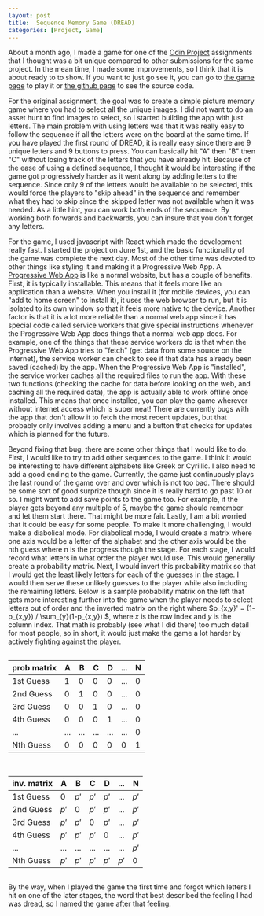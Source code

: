 ```yaml
---
layout: post
title:  Sequence Memory Game (DREAD)
categories: [Project, Game]
---
```


About a month ago, I made a game for one of the [Odin Project](https://www.theodinproject.com/) assignments that I thought was a bit unique compared to other submissions for the same project. In the mean time, I made some improvements, so I think that it is about ready to to show. If you want to just go see it, you can go to [the game page](zachstrout.com/memory-game) to play it or [the github page](https://github.com/rtnhn/memory-game/) to see the source code. 

For the original assignment, the goal was to create a simple picture memory game where you had to select all the unique images. I did not want to do an asset hunt to find images to select, so I started building the app with just letters. The main problem with using letters was that it was really easy to follow the sequence if all the letters were on the board at the same time. If you have played the first round of DREAD, it is really easy since there are 9 unique letters and 9 buttons to press. You can basically hit "A" then "B" then "C" without losing track of the letters that you have already hit. Because of the ease of using a defined sequence, I thought it would be interesting if the game got progressively harder as it went along by adding letters to the sequence. Since only 9 of the letters would be available to be selected, this would force the players to "skip ahead" in the sequence and remember what they had to skip since the skipped letter was not available when it was needed. As a little hint, you can work both ends of the sequence. By working both forwards and backwards, you can insure that you don't forget any letters.  

For the game, I used javascript with React which made the development really fast. I started the project on June 1st, and the basic functionality of the game was complete the next day. Most of the other time was devoted to other things like styling it and making it a Progressive Web App. A [Progressive Web App](https://web.dev/what-are-pwas/) is like a normal website, but has a couple of benefits. First, it is typically installable. This means that it feels more like an application than a website. When you install it (for mobile devices, you can "add to home screen" to install it), it uses the web browser to run, but it is isolated to its own window so that it feels more native to the device. Another factor is that it is a lot more reliable than a normal web app since it has special code called service workers that give special instructions whenever the Progressive Web App does things that a normal web app does. For example, one of the things that these service workers do is that when the Progressive Web App tries to "fetch" (get data from some source on the internet), the service worker can check to see if that data has already been saved (cached) by the app. When the Progressive Web App is "installed", the service worker caches all the required files to run the app. With these two functions (checking the cache for data before looking on the web, and caching all the required data), the app is actually able to work offline once installed. This means that once installed, you can play the game wherever without internet access which is super neat! There are currently bugs with the app that don't allow it to fetch the most recent updates, but that probably only involves adding a menu and a button that checks for updates which is planned for the future. 

Beyond fixing that bug, there are some other things that I would like to do. First, I would like to try to add other sequences to the game. I think it would be interesting to have different alphabets like Greek or Cyrillic. I also need to add a good ending to the game. Currently, the game just continuously plays the last round of the game over and over which is not too bad. There should be some sort of good surprize though since it is really hard to go past 10 or so. I might want to add save points to the game too. For example, if the player gets beyond any multiple of 5, maybe the game should remember and let them start there. That might be more fair. Lastly, I am a bit worried that it could be easy for some people. To make it more challenging, I would make a diabolical mode. For diabolical mode, I would create a matrix where one axis would be a letter of the alphabet and the other axis would be the nth guess where n is the progress though the stage. For each stage, I would record what letters in what order the player would use. This would generally create a probability matrix. Next, I would invert this probability matrix so that I would get the least likely letters for each of the guesses in the stage. I would then serve these unlikely guesses to the player while also including the remaining letters. Below is a sample probability matrix on the left that gets more interesting further into the game when the player needs to select letters out of order and the inverted matrix on the right where $p_{x,y}' = (1- p_{x,y}) / \sum_{y}(1-p_{x,y}) $, where $x$ is the row index and $y$ is the column index. That math is probably (see what I did there) too much detail for most people, so in short, it would just make the game a lot harder by actively fighting against the player. 


<div style="display:flex; flex-direction:row; justify-content:center; flex-wrap: wrap; gap:1rem; font-size:.75rem;" align="center" markdown="1"> 

| prob matrix | A   | B   | C   | D   | ... | N |
|-----------|-----|-----|-----|-----|-----|---|
| 1st Guess | 1   | 0   | 0   | 0   | ... | 0 |
| 2nd Guess | 0   | 1   | 0   | 0   | ... | 0 |
| 3rd Guess | 0   | 0   | 1   | 0   | ... | 0 |
| 4th Guess | 0   | 0   | 0   | 1   | ... | 0 |
| ...       | ... | ... | ... | ... | ... | 0 |
| Nth Guess | 0   | 0   | 0   | 0   | 0   | 1 | 


|inv. matrix| A   | B   | C   | D   | ... | N |
|-----------|-----|-----|-----|-----|-----|-----|
| 1st Guess | 0   | $p'$|$p'$ | $p'$| ... | $p'$|
| 2nd Guess |$p'$ | 0   | $p'$| $p'$| ... |$p'$|
| 3rd Guess |$p'$ | $p'$| 0   | $p'$| ... |$p'$|
| 4th Guess |$p'$ | $p'$| $p'$| 0   | ... |$p'$|
| ...       | ... | ... | ... | ... | ... |$p'$|
| Nth Guess |$p'$ |$p'$ | $p'$|$p'$ |$p'$ | 0 | 

</div>

By the way, when I played the game the first time and forgot which letters I hit on one of the later stages, the word that best described the feeling I had was dread, so I named the game after that feeling. 
